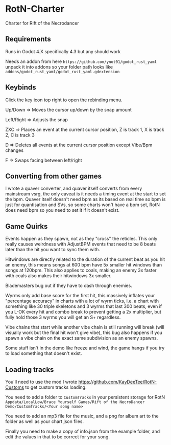 # RotN-Charter
Charter for Rift of the Necrodancer
## Requirements
Runs in Godot 4.X specifically 4.3 but any should work

Needs an addon from here `https://github.com/ynot01/godot_rust_yaml` unpack it into addons so your folder path looks like `addons/godot_rust_yaml/godot_rust_yaml.gdextension`

## Keybinds
Click the key icon top right to open the rebinding menu.

Up/Down => Moves the cursor up/down by the snap amount

Left/Right => Adjusts the snap

ZXC => Places an event at the current cursor position, Z is track 1, X is track 2, C is track 3

D => Deletes all events at the current cursor position except Vibe/Bpm changes

F => Swaps facing between left/right

## Converting from other games
I wrote a quaver converter, and quaver itself converts from every mainstream vsrg, the only caveat is it needs a timing event at the start to set the bpm. Quaver itself doesn't need bpm as its based on real time so bpm is just for quantisation and SVs, so some charts won't have a bpm set, RotN does need bpm so you need to set it if it doesn't exist.

## Game Quirks
Events happen as they spawn, not as they "cross" the reticles. This only really causes weirdness with AdjustBPM events that need to be 8 beats later than the hit you want to sync them with.

Hitwindows are directly related to the duration of the current beat as you hit an enemy, this means songs at 600 bpm have 5x smaller hit windows than songs at 120bpm. This also applies to coals, making an enemy 3x faster with coals also makes their hitwindows 3x smaller.

Blademasters bug out if they have to dash through enemies.

Wyrms only add base score for the first hit, this massively inflates your "percentage accuracy" in charts with a lot of wyrm ticks, i.e. a chart with something like 30 triple skeletons and 3 wyrms that last 300 beats, even if you L-OK every hit and combo break to prevent getting a 2x multiplier, but fully hold those 3 wyrms you will get an S+ regardless.

Vibe chains that start while another vibe chain is still running will break (will visually work but the final hit won't give vibe), this bug also happens if you spawn a vibe chain on the exact same subdivision as an enemy spawns.

Some stuff isn't in the demo like freeze and wind, the game hangs if you try to load something that doesn't exist.

## Loading tracks
You'll need to use the mod I wrote https://github.com/KayDeeTee/RotN-Customs to get custom tracks loading.

You need to add a folder to `CustomTracks` in your persistent storage for RotN `Appdata/LocalLow/Brace Yourself Games/Rift of the NecroDancer Demo/CustomTracks/<Your song name>`

You need to add an mp3 file for the music, and a png for album art to the folder as well as your chart json files.

Finally you need to make a copy of info.json from the example folder, and edit the values in that to be correct for your song.
